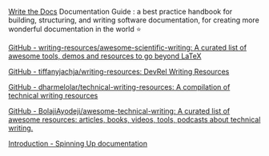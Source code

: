 
[Write the Docs](http://www.writethedocs.org/guide/)
Documentation Guide : a best practice handbook for building, structuring, and writing software documentation, for creating more wonderful documentation in the world
:star:

[GitHub - writing-resources/awesome-scientific-writing: A curated list of awesome tools, demos and resources to go beyond LaTeX](https://github.com/writing-resources/awesome-scientific-writing)

[GitHub - tiffanyjachja/writing-resources: DevRel Writing Resources](https://github.com/tiffanyjachja/writing-resources)

[GitHub - dharmelolar/technical-writing-resources: A compilation of technical writing resources](https://github.com/dharmelolar/technical-writing-resources)

[GitHub - BolajiAyodeji/awesome-technical-writing: A curated list of awesome resources: articles, books, videos, tools, podcasts about technical writing.](https://github.com/BolajiAyodeji/awesome-technical-writing)

[Introduction - Spinning Up documentation](https://spinningup.openai.com/en/latest/user/introduction.html)
